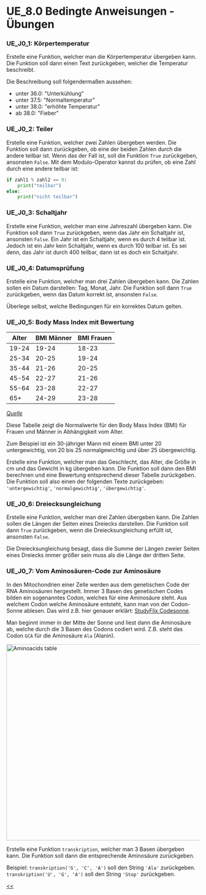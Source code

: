 # UE_8.0 Bedingte Anweisungen - Übungen

### UE_J0_1: Körpertemperatur

Erstelle eine Funktion, welcher man die Körpertemperatur übergeben kann.
Die Funktion soll dann einen Text zurückgeben, welcher die Temperatur beschreibt.

Die Beschreibung soll folgendermaßen aussehen:

- unter 36.0: "Unterkühlung"
- unter 37.5: "Normaltemperatur"
- unter 38.0: "erhöhte Temperatur"
- ab 38.0: "Fieber"

### UE_J0_2: Teiler

Erstelle eine Funktion, welcher zwei Zahlen übergeben werden.
Die Funktion soll dann zurückgeben, ob eine der beiden Zahlen durch die andere teilbar ist.
Wenn das der Fall ist, soll die Funktion `True` zurückgeben, ansonsten `False`.
Mit dem Modulo-Operator kannst du prüfen, ob eine Zahl durch eine andere teilbar ist:

```python
if zahl1 % zahl2 == 0:
    print("teilbar")
else:
    print("nicht teilbar")
```

### UE_J0_3: Schaltjahr

Erstelle eine Funktion, welcher man eine Jahreszahl übergeben kann.
Die Funktion soll dann `True` zurückgeben, wenn das Jahr ein Schaltjahr ist, ansonsten `False`.
Ein Jahr ist ein Schaltjahr, wenn es durch 4 teilbar ist.
Jedoch ist ein Jahr kein Schaltjahr, wenn es durch 100 teilbar ist.
Es sei denn, das Jahr ist durch 400 teilbar, dann ist es doch ein Schaltjahr.

### UE_J0_4: Datumsprüfung

Erstelle eine Funktion, welcher man drei Zahlen übergeben kann.
Die Zahlen sollen ein Datum darstellen: Tag, Monat, Jahr.
Die Funktion soll dann `True` zurückgeben, wenn das Datum korrekt ist, ansonsten `False`.

Überlege selbst, welche Bedingungen für ein korrektes Datum gelten.

### UE_J0_5: Body Mass Index mit Bewertung

| Alter | BMI Männer | BMI Frauen |
|-------|------------|------------|
| 19-24 | 19-24      | 18-23      |
| 25-34 | 20-25      | 19-24      |
| 35-44 | 21-26      | 20-25      |
| 45-54 | 22-27      | 21-26      |
| 55-64 | 23-28      | 22-27      |
| 65+   | 24-29      | 23-28      |

*[Quelle](https://plakos-akademie.de/bmi-rechner/)*

Diese Tabelle zeigt die Normalwerte für den Body Mass Index (BMI) für Frauen und Männer
in Abhängigkeit vom Alter.

Zum Beispiel ist ein 30-jähriger Mann mit einem BMI unter 20 untergewichtig,
von 20 bis 25 normalgewichtig und über 25 übergewichtig.

Erstelle eine Funktion, welcher man das Geschlecht, 
das Alter, die Größe in cm und das Gewicht in kg übergeben kann.
Die Funktion soll dann den BMI berechnen und eine Bewertung 
entsprechend dieser Tabelle zurückgeben. 
Die Funktion soll also einen der folgenden Texte zurückgeben:
`'untergewichtig'`, `'normalgewichtig'`, `'übergewichtig'`.

### UE_J0_6: Dreiecksungleichung

Erstelle eine Funktion, welcher man drei Zahlen übergeben kann.
Die Zahlen sollen die Längen der Seiten eines Dreiecks darstellen.
Die Funktion soll dann `True` zurückgeben, wenn die Dreiecksungleichung erfüllt ist, 
ansonsten `False`.

Die Dreiecksungleichung besagt, 
dass die Summe der Längen zweier Seiten eines Dreiecks
immer größer sein muss als die Länge der dritten Seite.

### UE_J0_7: Vom Aminosäuren-Code zur Aminosäure

In den Mitochondrien einer Zelle werden aus dem genetischen Code der RNA
Aminosäuren hergestellt.
Immer 3 Basen des genetischen Codes bilden ein sogenanntes Codon, 
welches für eine Aminosäure steht.
Aus welchem Codon welche Aminosäure entsteht, kann man von der Codon-Sonne ablesen.
Das wird z.B. hier genauer erklärt:
[StudyFlix Codesonne](https://studyflix.de/biologie/codesonne-2539).

Man beginnt immer in der Mitte der Sonne und liest dann die Aminosäure ab,
welche durch die 3 Basen des Codons codiert wird.
Z.B. steht das Codon `GCA` für die Aminosäure `Ala` (Alanin).

<a title="Mouagip, Public domain, via Wikimedia Commons" href="https://commons.wikimedia.org/wiki/File:Aminoacids_table.svg"><img width="512" alt="Aminoacids table" src="https://upload.wikimedia.org/wikipedia/commons/thumb/7/70/Aminoacids_table.svg/512px-Aminoacids_table.svg.png?20210405175054"></a>

Erstelle eine Funktion `transkription`, welcher man 3 Basen übergeben kann.
Die Funktion soll dann die entsprechende Aminosäure zurückgeben.

Beispiel: `transkription('G', 'C', 'A')` soll den String `'Ala'` zurückgeben.
`transkription('U', 'G', 'A')` soll den String `'Stop'` zurückgeben.





[<<](../skriptum/8.0_IfElse.md)